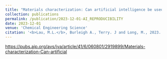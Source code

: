 ```yaml
---
title: "Materials characterization: Can artificial intelligence be used to address reproducibility challenges"
collection: publications
permalink: /publication/2023-12-01-AI_REPRODUCIBILITY
date: 2023-12-01
venue: 'Chemical Engineering Science'
citation: '<b>Lau, M.L.</b>, Burleigh A., Terry. J and Long, M., 2023. Materials characterization: Can artificial intelligence be used to address reproducibility challenges. . Vac. Sci. Technol. A 1 December 2023; 41 (6): 060801.'
---
```


<a href="https://pubs.aip.org/avs/jva/article/41/6/060801/2919899/Materials-characterization-Can-artificial">https://pubs.aip.org/avs/jva/article/41/6/060801/2919899/Materials-characterization-Can-artificial</a>

